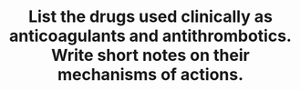 ---
title: "List the drugs used clinically as anticoagulants and antithrombotics. Write short notes on their mechanisms of actions."
entityType: SAQ
exam: PEX
college: ANZCA
year: 1999
sitting: A
question: 15
passRate: 65
EC_expectedDomains:
- "The majority of the candidates were able to list the required anticoagulants and antithrombotics namely heparin, the coumarin derivatives and aspirin."
EC_extraCredit:
- "Many received additional credit for discussing dextran 70, dipyridamole, hirudin, ticlopidine, and abciximab."
EC_errorsCommon:
- "However many of the answers failed to demonstrate a clear understanding of their mechanisms of action, and were lacking in precise details."
- "Unfortunately most candidates devoted a large part of their answer to discussing thrombolytic therapeutic agents such as tissue plasminogen activator and streptokinase. No credit could be given for such discussion, as this was not asked in the question."
- "The references for information on this subject are the relevant section of Katzung and Stoelting 2nd edition, p467, 472, 474."
---